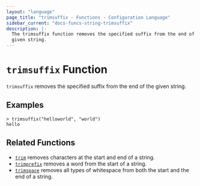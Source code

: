 ```yaml
---
layout: "language"
page_title: "trimsuffix - Functions - Configuration Language"
sidebar_current: "docs-funcs-string-trimsuffix"
description: |-
  The trimsuffix function removes the specified suffix from the end of a
  given string.
---
```


# `trimsuffix` Function

`trimsuffix` removes the specified suffix from the end of the given string.

## Examples

```
> trimsuffix("helloworld", "world")
hello
```

## Related Functions

* [`trim`](./trim.html) removes characters at the start and end of a string.
* [`trimprefix`](./trimprefix.html) removes a word from the start of a string.
* [`trimspace`](./trimspace.html) removes all types of whitespace from
  both the start and the end of a string.

